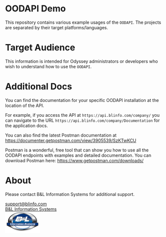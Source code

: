# OODAPI Demo

This repository contains various example usages of the `OODAPI`. The projects are separated by their target platforms/languages.

# Target Audience

This information is intended for Odyssey administrators or developers who wish to understand how to use the `OODAPI`.

# Additional Docs

You can find the documentation for your specific OODAPI installation at the location of the API.

For example, if you access the API at `https://api.blinfo.com/company/` you can navigate to the URL `https://api.blinfo.com/company/Documentation` for the application docs.

You can also find the latest Postman documentation at https://documenter.getpostman.com/view/3905539/SzKTwKCU

Postman is a wonderful, free tool that can show you how to use all the OODAPI endpoints with examples and detailed documentation. You can download Postman here: https://www.getpostman.com/downloads/

# About

Please contact B&L Information Systems for additional support.

[support@blinfo.com](support@blinfo.com)  
[B&L Information Systems](https://www.blinfo.com)  
[![B&L Information Systems Logo](Images/blinfo-small.png)](https://www.blinfo.com)  